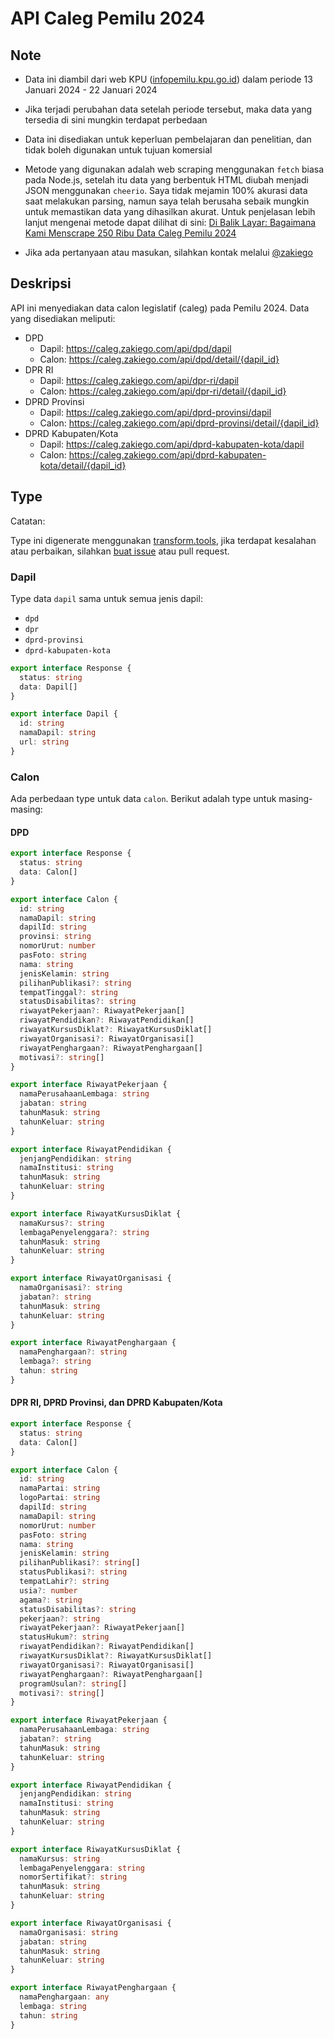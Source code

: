 # API Caleg Pemilu 2024

## Note

- Data ini diambil dari web KPU ([infopemilu.kpu.go.id](https://infopemilu.kpu.go.id/)) dalam periode 13 Januari 2024 - 22 Januari 2024
- Jika terjadi perubahan data setelah periode tersebut, maka data yang tersedia di sini mungkin terdapat perbedaan
- Data ini disediakan untuk keperluan pembelajaran dan penelitian, dan tidak boleh digunakan untuk tujuan komersial
- Metode yang digunakan adalah web scraping menggunakan `fetch` biasa pada Node.js, setelah itu data yang berbentuk HTML diubah menjadi JSON menggunakan `cheerio`. Saya tidak mejamin 100% akurasi data saat melakukan parsing, namun saya telah berusaha sebaik mungkin untuk memastikan data yang dihasilkan akurat. Untuk penjelasan lebih lanjut mengenai metode dapat dilihat di sini: [Di Balik Layar: Bagaimana Kami Menscrape 250 Ribu Data Caleg Pemilu 2024](https://zakiego.com/articles/pemilu-2024)

- Jika ada pertanyaan atau masukan, silahkan kontak melalui [@zakiego](https://twitter.com/zakiego)

## Deskripsi

API ini menyediakan data calon legislatif (caleg) pada Pemilu 2024. Data yang disediakan meliputi:

- DPD
  - Dapil: <https://caleg.zakiego.com/api/dpd/dapil>
  - Calon: <https://caleg.zakiego.com/api/dpd/detail/{dapil_id}>
- DPR RI
  - Dapil: <https://caleg.zakiego.com/api/dpr-ri/dapil>
  - Calon: <https://caleg.zakiego.com/api/dpr-ri/detail/{dapil_id}>
- DPRD Provinsi
  - Dapil: <https://caleg.zakiego.com/api/dprd-provinsi/dapil>
  - Calon: <https://caleg.zakiego.com/api/dprd-provinsi/detail/{dapil_id}>
- DPRD Kabupaten/Kota
  - Dapil: <https://caleg.zakiego.com/api/dprd-kabupaten-kota/dapil>
  - Calon: <https://caleg.zakiego.com/api/dprd-kabupaten-kota/detail/{dapil_id}>

## Type

Catatan:

Type ini digenerate menggunakan [transform.tools](https://transform.tools/json-to-typescript), jika terdapat kesalahan atau perbaikan, silahkan [buat issue](https://github.com/zakiego/api-caleg-pemilu-2024/issues/new) atau pull request.

### Dapil

Type data `dapil` sama untuk semua jenis dapil:

- `dpd`
- `dpr`
- `dprd-provinsi`
- `dprd-kabupaten-kota`

```typescript
export interface Response {
  status: string
  data: Dapil[]
}

export interface Dapil {
  id: string
  namaDapil: string
  url: string
}
```

### Calon

Ada perbedaan type untuk data `calon`. Berikut adalah type untuk masing-masing:

#### DPD
  
```typescript
export interface Response {
  status: string
  data: Calon[]
}

export interface Calon {
  id: string
  namaDapil: string
  dapilId: string
  provinsi: string
  nomorUrut: number
  pasFoto: string
  nama: string
  jenisKelamin: string
  pilihanPublikasi?: string
  tempatTinggal?: string
  statusDisabilitas?: string
  riwayatPekerjaan?: RiwayatPekerjaan[]
  riwayatPendidikan?: RiwayatPendidikan[]
  riwayatKursusDiklat?: RiwayatKursusDiklat[]
  riwayatOrganisasi?: RiwayatOrganisasi[]
  riwayatPenghargaan?: RiwayatPenghargaan[]
  motivasi?: string[]
}

export interface RiwayatPekerjaan {
  namaPerusahaanLembaga: string
  jabatan: string
  tahunMasuk: string
  tahunKeluar: string
}

export interface RiwayatPendidikan {
  jenjangPendidikan: string
  namaInstitusi: string
  tahunMasuk: string
  tahunKeluar: string
}

export interface RiwayatKursusDiklat {
  namaKursus?: string
  lembagaPenyelenggara?: string
  tahunMasuk: string
  tahunKeluar: string
}

export interface RiwayatOrganisasi {
  namaOrganisasi?: string
  jabatan?: string
  tahunMasuk: string
  tahunKeluar: string
}

export interface RiwayatPenghargaan {
  namaPenghargaan?: string
  lembaga?: string
  tahun: string
}
```

#### DPR RI, DPRD Provinsi, dan DPRD Kabupaten/Kota

```typescript
export interface Response {
  status: string
  data: Calon[]
}

export interface Calon {
  id: string
  namaPartai: string
  logoPartai: string
  dapilId: string
  namaDapil: string
  nomorUrut: number
  pasFoto: string
  nama: string
  jenisKelamin: string
  pilihanPublikasi?: string[]
  statusPublikasi?: string
  tempatLahir?: string
  usia?: number
  agama?: string
  statusDisabilitas?: string
  pekerjaan?: string
  riwayatPekerjaan?: RiwayatPekerjaan[]
  statusHukum?: string
  riwayatPendidikan?: RiwayatPendidikan[]
  riwayatKursusDiklat?: RiwayatKursusDiklat[]
  riwayatOrganisasi?: RiwayatOrganisasi[]
  riwayatPenghargaan?: RiwayatPenghargaan[]
  programUsulan?: string[]
  motivasi?: string[]
}

export interface RiwayatPekerjaan {
  namaPerusahaanLembaga: string
  jabatan?: string
  tahunMasuk: string
  tahunKeluar: string
}

export interface RiwayatPendidikan {
  jenjangPendidikan: string
  namaInstitusi: string
  tahunMasuk: string
  tahunKeluar: string
}

export interface RiwayatKursusDiklat {
  namaKursus: string
  lembagaPenyelenggara: string
  nomorSertifikat?: string
  tahunMasuk: string
  tahunKeluar: string
}

export interface RiwayatOrganisasi {
  namaOrganisasi: string
  jabatan: string
  tahunMasuk: string
  tahunKeluar: string
}

export interface RiwayatPenghargaan {
  namaPenghargaan: any
  lembaga: string
  tahun: string
}
```
